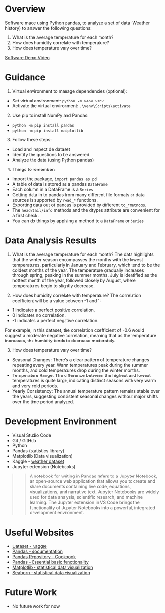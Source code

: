 # Overview

Software made using Python pandas, to analyze a set of data (Weather history) to answer the following questions:
1. What is the average temperature for each month?
2. How does humidity correlate with temperature?
3. How does temperature vary over time?


[Software Demo Video](http://youtube.link.goes.here)

# Guidance
1. Virtual environment to manage dependencies (optional):
  - Set virtual environment: `python -m venv venv`
  - Activate the virtual environment: `.\venv\Scripts\activate`
2. Use pip to install NumPy and Pandas: 
  - `python -m pip install pandas`
  - `python -m pip install matplotlib`
3. Follow these steps:
  - Load and inspect de dataset
  - Identify the questions to be answered.
  - Analyze the data (using Python pandas)
4. Things to remember:
  - Import the package, `import pandas as pd`
  - A table of data is stored as a pandas `DataFrame`
  - Each column in a DataFrame is a `Series`
  - Getting data in to pandas from many different file formats or data sources is supported by `read_*` functions.
  - Exporting data out of pandas is provided by different `to_*methods`.
  - The `head/tail/info` methods and the dtypes attribute are convenient for a first check.
  - You can do things by applying a method to a `DataFrame` or `Series`

# Data Analysis Results

1. What is the average temperature for each month?
The data highlights that the winter season encompasses the months with the lowest temperatures, particularly in January and February, which tend to be the coldest months of the year. The temperature gradually increases through spring, peaking in the summer months. July is identified as the hottest month of the year, followed closely by August, where temperatures begin to slightly decrease.


2. How does humidity correlate with temperature?
The correlation coefficient will be a value between -1 and 1:
  - 1 indicates a perfect positive correlation.
  - 0 indicates no correlation.
  - -1 indicates a perfect negative correlation.

  For example, in this dataset, the correlation coefficient of -0.6 would suggest a moderate negative correlation, meaning that as the temperature increases, the humidity tends to decrease moderately.

3. How does temperature vary over time?
  - Seasonal Changes: There's a clear pattern of temperature changes repeating every year. Warm temperatures peak during the summer months, and cold temperatures drop during the winter months.
  - Temperature Range: The difference between the highest and lowest temperatures is quite large, indicating distinct seasons with very warm and very cold periods.
  - Yearly Consistency: The annual temperature pattern remains stable over the years, suggesting consistent seasonal changes without major shifts over the time period analyzed.

# Development Environment

- Visual Studio Code
- Git / GitHub
- Python
- Pandas (statistics library)
- Matplotlib (Data visualization)
- Kaggle - [weather dataset](https://www.kaggle.com/datasets/muthuj7/weather-dataset)
- Jupyter extension (Notebooks)

>> A notebook for writing in Pandas refers to a Jupyter Notebook, an open-source web application that allows you to create and share documents containing live code, equations, visualizations, and narrative text. Jupyter Notebooks are widely used for data analysis, scientific research, and machine learning. The Jupyter extension in VS Code brings the functionality of Jupyter Notebooks into a powerful, integrated development environment.

# Useful Websites

* [Dataset - Kaggle](https://www.kaggle.com/)
* [Pandas - documentation](https://pandas.pydata.org/docs/)
* [Pandas Repository - Cookbook](https://pandas.pydata.org/docs/user_guide/cookbook.html#cookbook)
* [Pandas - Essential basic functionality](https://pandas.pydata.org/docs/user_guide/basics.html#basics)
* [Matplotlib - statistical data visualization](https://matplotlib.org/stable/)
* [Seaborn - statistical data visualization](https://seaborn.pydata.org/index.html)

# Future Work

* No future work for now